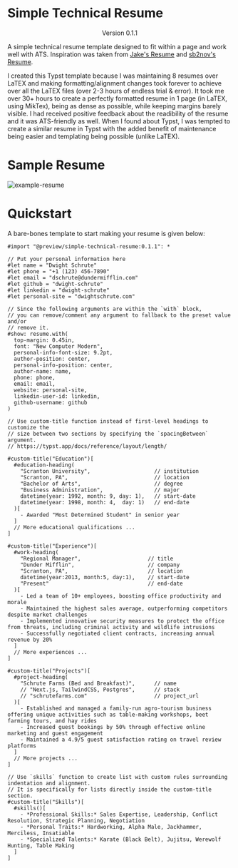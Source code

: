 # Simple Technical Resume
<div align="center">Version 0.1.1</div>

A simple technical resume template designed to fit within a page and work well with ATS. Inspiration was taken from [Jake's Resume](https://github.com/jakegut/resume/) and [sb2nov's Resume](https://github.com/sb2nov/resume/).

I created this Typst template because I was maintaining 8 resumes over LaTEX and making formatting/alignment changes took forever to achieve over all the LaTEX files (over 2-3 hours of endless trial & error). It took me over 30+ hours to create a perfectly formatted resume in 1 page (in LaTEX, using MikTex), being as dense as possible, while keeping margins barely visible. I had received positive feedback about the readibility of the resume and it was ATS-friendly as well. When I found about Typst, I was tempted to create a similar resume in Typst with the added benefit of maintenance being easier and templating being possible (unlike LaTEX).


# Sample Resume

![example-resume](https://raw.githubusercontent.com/steadyfall/simple-technical-resume-template/main/example.png)


# Quickstart
A bare-bones template to start making your resume is given below:
```typst
#import "@preview/simple-technical-resume:0.1.1": *

// Put your personal information here
#let name = "Dwight Schrute"
#let phone = "+1 (123) 456-7890"
#let email = "dschrute@dundermifflin.com"
#let github = "dwight-schrute"
#let linkedin = "dwight-schrute"
#let personal-site = "dwightschrute.com"

// Since the following arguments are within the `with` block,
// you can remove/comment any argument to fallback to the preset value and/or
// remove it. 
#show: resume.with(
  top-margin: 0.45in,
  font: "New Computer Modern",
  personal-info-font-size: 9.2pt,
  author-position: center,
  personal-info-position: center,
  author-name: name,
  phone: phone,
  email: email,
  website: personal-site,
  linkedin-user-id: linkedin,
  github-username: github
)

// Use custom-title function instead of first-level headings to customize the
// size between two sections by specifying the `spacingBetween` argument.
// https://typst.app/docs/reference/layout/length/

#custom-title("Education")[
  #education-heading(
    "Scranton University",                    // institution
    "Scranton, PA",                           // location
    "Bachelor of Arts",                       // degree
    "Business Administration",                // major
    datetime(year: 1992, month: 9, day: 1),   // start-date
    datetime(year: 1998, month: 4,  day: 1)   // end-date
  )[
    - Awarded "Most Determined Student" in senior year
  ]
  // More educational qualifications ... 
]

#custom-title("Experience")[  
  #work-heading(
    "Regional Manager",                     // title
    "Dunder Mifflin",                       // company
    "Scranton, PA",                         // location
    datetime(year:2013, month:5, day:1),    // start-date
    "Present"                               // end-date
  )[
    - Led a team of 10+ employees, boosting office productivity and morale
    - Maintained the highest sales average, outperforming competitors despite market challenges
    - Implemented innovative security measures to protect the office from threats, including criminal activity and wildlife intrusions
    - Successfully negotiated client contracts, increasing annual revenue by 20%
  ]
  // More experiences ...
]

#custom-title("Projects")[
  #project-heading(
    "Schrute Farms (Bed and Breakfast)",      // name
    // "Next.js, TailwindCSS, Postgres",      // stack
    // "schrutefarms.com"                     // project_url
  )[
    - Established and managed a family-run agro-tourism business offering unique activities such as table-making workshops, beet farming tours, and hay rides
    - Increased guest bookings by 50% through effective online marketing and guest engagement
    - Maintained a 4.9/5 guest satisfaction rating on travel review platforms
  ]
  // More projects ...
]

// Use `skills` function to create list with custom rules surrounding indentation and alignment.
// It is specifically for lists directly inside the custom-title section.
#custom-title("Skills")[
  #skills()[
    - *Professional Skills:* Sales Expertise, Leadership, Conflict Resolution, Strategic Planning, Negotiation
    - *Personal Traits:* Hardworking, Alpha Male, Jackhammer, Merciless, Insatiable
    - *Specialized Talents:* Karate (Black Belt), Jujitsu, Werewolf Hunting, Table Making
  ]
]
```